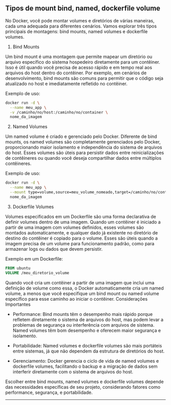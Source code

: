 
## Tipos de mount bind, named, dockerfile volume

No Docker, você pode montar volumes e diretórios de várias maneiras, cada uma adequada para diferentes cenários. Vamos explorar três tipos principais de montagens: bind mounts, named volumes e dockerfile volumes.

1. Bind Mounts

Um bind mount é uma montagem que permite mapear um diretório ou arquivo específico do sistema hospedeiro diretamente para um contêiner. Isso é útil quando você precisa de acesso rápido e em tempo real aos arquivos do host dentro do contêiner. Por exemplo, em cenários de desenvolvimento, bind mounts são comuns para permitir que o código seja atualizado no host e imediatamente refletido no contêiner.

Exemplo de uso:

~~~bash
docker run -d \
  --name meu_app \
  -v /caminho/no/host:/caminho/no/container \
  nome_da_imagem
~~~

2. Named Volumes

Um named volume é criado e gerenciado pelo Docker. Diferente de bind mounts, os named volumes são completamente gerenciados pelo Docker, proporcionando maior isolamento e independência do sistema de arquivos do host. Esses volumes são úteis para persistir dados entre reinicializações de contêineres ou quando você deseja compartilhar dados entre múltiplos contêineres.

Exemplo de uso:

~~~bash
docker run -d \
  --name meu_app \
  --mount type=volume,source=meu_volume_nomeado,target=/caminho/no/container \
  nome_da_imagem
~~~

3. Dockerfile Volumes

Volumes especificados em um Dockerfile são uma forma declarativa de definir volumes dentro de uma imagem. Quando um contêiner é iniciado a partir de uma imagem com volumes definidos, esses volumes são montados automaticamente, e qualquer dado já existente no diretório de destino do contêiner é copiado para o volume. Esses são úteis quando a imagem precisa de um volume para funcionamento padrão, como para armazenar logs ou dados que devem persistir.

Exemplo em um Dockerfile:

~~~dockerfile
FROM ubuntu
VOLUME /meu_diretorio_volume
~~~

Quando você cria um contêiner a partir de uma imagem que inclui uma definição de volume como essa, o Docker automaticamente cria um named volume, a menos que você especifique um bind mount ou named volume específico para esse caminho ao iniciar o contêiner.
Considerações Importantes

* Performance: Bind mounts têm o desempenho mais rápido porque refletem diretamente o sistema de arquivos do host, mas podem levar a problemas de segurança ou interferência com arquivos de sistema. Named volumes têm bom desempenho e oferecem maior segurança e isolamento.

* Portabilidade: Named volumes e dockerfile volumes são mais portáteis entre sistemas, já que não dependem da estrutura de diretórios do host.

* Gerenciamento: Docker gerencia o ciclo de vida de named volumes e dockerfile volumes, facilitando o backup e a migração de dados sem interferir diretamente com o sistema de arquivos do host.

Escolher entre bind mounts, named volumes e dockerfile volumes depende das necessidades específicas de seu projeto, considerando fatores como performance, segurança, e portabilidade.

---